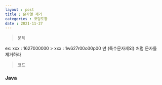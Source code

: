 ```yaml
---
layout : post
title : 문자열 제거
categories : 코딩도장
date : 2021-11-27
---
```

> 문제 <br>

 ex: xxx : 1627000000 > xxx : 1w627r00o00p00 만 (특수문자제외) 처럼 문자를 제거하라

> 코드
### Java

<script src="https://gist.github.com/kwontaehoon/f2a744aad7bbc659d4ffcaeedd1c1c57.js"></script>
